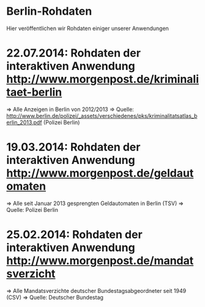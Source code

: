 # Berlin-Rohdaten

Hier veröffentlichen wir Rohdaten einiger unserer Anwendungen

# 22.07.2014: Rohdaten der interaktiven Anwendung http://www.morgenpost.de/kriminalitaet-berlin
=> Alle Anzeigen in Berlin von 2012/2013
=> Quelle: http://www.berlin.de/polizei/_assets/verschiedenes/pks/kriminalitatsatlas_berlin_2013.pdf (Polizei Berlin)


# 19.03.2014: Rohdaten der interaktiven Anwendung http://www.morgenpost.de/geldautomaten
=> Alle seit Januar 2013 gesprengten Geldautomaten in Berlin (TSV)
=> Quelle: Polizei Berlin

# 25.02.2014: Rohdaten der interaktiven Anwendung http://www.morgenpost.de/mandatsverzicht
=> Alle Mandatsverzichte deutscher Bundestagsabgeordneter seit 1949 (CSV)
=> Quelle: Deutscher Bundestag

